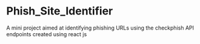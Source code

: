 # Phish_Site_Identifier
A mini project aimed at identifying phishing URLs using the checkphish API endpoints created using react js
